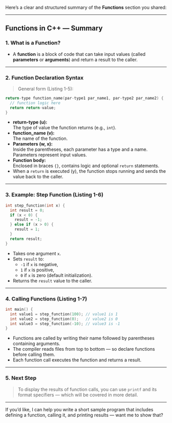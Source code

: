 Here’s a clear and structured summary of the **Functions** section you shared:

---

## **Functions in C++ — Summary**

### **1. What is a Function?**
- A **function** is a block of code that can take input values (called **parameters** or **arguments**) and return a result to the caller.

---

### **2. Function Declaration Syntax**
> General form (Listing 1-5):
```cpp
return-type function_name(par-type1 par_name1, par-type2 par_name2) {
  // function logic here
  return return-value;
}
```
- **return-type (u):**  
  The type of value the function returns (e.g., `int`).  
- **function_name (v):**  
  The name of the function.  
- **Parameters (w, x):**  
  Inside the parentheses, each parameter has a type and a name. Parameters represent input values.  
- **Function body:**  
  Enclosed in braces `{}`, contains logic and optional `return` statements.  
- When a `return` is executed (y), the function stops running and sends the value back to the caller.

---

### **3. Example: Step Function (Listing 1-6)**
```cpp
int step_function(int x) {
  int result = 0;
  if (x < 0) {
    result = -1;
  } else if (x > 0) {
    result = 1;
  }
  return result;
}
```
- Takes one argument `x`.  
- Sets `result` to:  
  - `-1` if `x` is negative,  
  - `1` if `x` is positive,  
  - `0` if `x` is zero (default initialization).  
- Returns the `result` value to the caller.

---

### **4. Calling Functions (Listing 1-7)**
```cpp
int main() {
  int value1 = step_function(100); // value1 is 1
  int value2 = step_function(0);   // value2 is 0
  int value3 = step_function(-10); // value3 is -1
}
```
- Functions are called by writing their name followed by parentheses containing arguments.  
- The compiler reads files from top to bottom — so declare functions before calling them.  
- Each function call executes the function and returns a result.

---

### **5. Next Step**
> To display the results of function calls, you can use `printf` and its format specifiers — which will be covered in more detail.

---

If you’d like, I can help you write a short sample program that includes defining a function, calling it, and printing results — want me to show that?